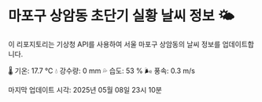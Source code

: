 
# 마포구 상암동 초단기 실황 날씨 정보 🌤️

이 리포지토리는 기상청 API를 사용하여 서울 마포구 상암동의 날씨 정보를 업데이트합니다. 

🌡️ 기온: 17.7 ℃
💧 강수량: 0 mm
💦 습도: 53 %
🌬️ 풍속: 0.3 m/s

마지막 업데이트 시각: 2025년 05월 08일 23시 10분    
